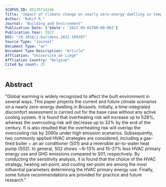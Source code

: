 ```yaml
---
SCOPUS_ID: 85135714246
Title: "Impact of climate change on nearly zero-energy dwelling in temperate climate: Time-integrated discomfort, HVAC energy performance, and GHG emissions"
Author: "Rahif R."
Journal: "Building and Environment"
Publication Date: {'$date': '2022-09-01T00:00:00Z'}
Publication Year: 2022
DOI: "10.1016/j.buildenv.2022.109397"
Source Type: "Journal"
Document Type: "ar"
Document Type Description: "Article"
Affliation: "Université de Liège"
Affliation Country: "Belgium"
Cited by count: 25
---
```


## Abstract
"Global warming is widely recognized to affect the built environment in several ways. This paper projects the current and future climate scenarios on a nearly zero-energy dwelling in Brussels. Initially, a time-integrated discomfort assessment is carried out for the base case without any active cooling system. It is found that overheating risk will increase up to 528%, whereas the overcooling risk will decrease up to 32% by the end of the century. It is also resulted that the overheating risk will overlap the overcooling risk by 2090s under high emission scenarios. Subsequently, two commonly applied HVAC strategies are considered, including a gas-fired boiler + an air conditioner (S01) and a reversible air-to-water heat pump (S02). In general, S02 shows ∼6–13% and 15–27% less HVAC primary energy use and GHG emissions compared to S01, respectively. By conducting the sensitivity analysis, it is found that the choice of the HVAC strategy, heating set-point, and cooling set-point are among the most influential parameters determining the HVAC primary energy use. Finally, some future recommendations are provided for practice and future research."
